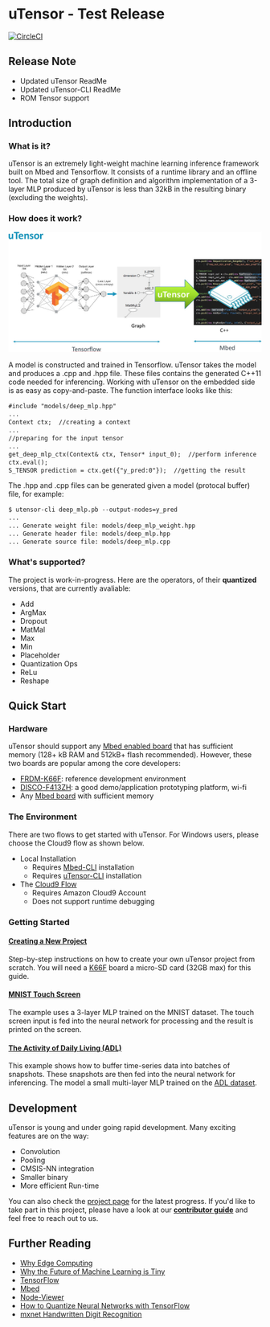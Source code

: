 # uTensor - Test Release
[![CircleCI](https://circleci.com/gh/uTensor/uTensor.svg?style=svg)](https://circleci.com/gh/uTensor/uTensor)

## Release Note
- Updated uTensor ReadMe
- Updated uTensor-CLI ReadMe
- ROM Tensor support


## Introduction
### What is it?
uTensor is an extremely light-weight machine learning inference framework built on Mbed and Tensorflow. It consists of a runtime library and an offline tool. The total size of graph definition and algorithm implementation of a 3-layer MLP produced by uTensor is less than 32kB in the resulting binary (excluding the weights).

### How does it work?
<div><img src=docs/img/uTensorFlow.jpg width=600 align=center/></div>

A model is constructed and trained in Tensorflow. uTensor takes the model and produces a .cpp and .hpp file. These files contains the generated C++11 code needed for inferencing. Working with uTensor on the embedded side is as easy as copy-and-paste. The function interface looks like this:

```
#include "models/deep_mlp.hpp"
...
Context ctx;  //creating a context
...
//preparing for the input tensor
...
get_deep_mlp_ctx(Context& ctx, Tensor* input_0);  //perform inference
ctx.eval();
S_TENSOR prediction = ctx.get({"y_pred:0"});  //getting the result
```
The .hpp and .cpp files can be generated given a model (protocal buffer) file, for example:

```
$ utensor-cli deep_mlp.pb --output-nodes=y_pred
...
... Generate weight file: models/deep_mlp_weight.hpp
... Generate header file: models/deep_mlp.hpp
... Generate source file: models/deep_mlp.cpp
```

### What's supported?
The project is work-in-progress. Here are the operators, of their __quantized__ versions, that are currently avaliable:

- Add
- ArgMax
- Dropout
- MatMal
- Max
- Min
- Placeholder
- Quantization Ops
- ReLu
- Reshape

## Quick Start
### Hardware

uTensor should support any [Mbed enabled board](https://os.mbed.com/platforms/?mbed-os=21&mbed-os=22&mbed-os=25&mbed-os=26&mbed-os=33) that has sufficient memory (128+ kB RAM and 512kB+ flash recommended). However, these two boards are popular among the core developers:

- [FRDM-K66F](https://os.mbed.com/platforms/FRDM-K66F/): reference development environment
- [DISCO-F413ZH](https://os.mbed.com/platforms/ST-Discovery-F413H/): a good demo/application prototyping platform, wi-fi
- Any [Mbed board](https://os.mbed.com/platforms/?mbed-os=21&mbed-os=22&mbed-os=25&mbed-os=26&mbed-os=33&mbed-os=34) with sufficient memory

### The Environment
There are two flows to get started with uTensor. For Windows users, please choose the Cloud9 flow as shown below.

- Local Installation
  - Requires [Mbed-CLI](https://github.com/ARMmbed/mbed-cli) installation
  - Requires [uTensor-CLI](https://github.com/uTensor/utensor_cgen) installation
- The [Cloud9 Flow](https://github.com/uTensor/cloud9-installer)
  - Requires Amazon Cloud9 Account
  - Does not support runtime debugging

### Getting Started
#### [Creating a New Project](docs/newProject.md)
Step-by-step instructions on how to create your own uTensor project from scratch. You will need a [K66F](https://os.mbed.com/platforms/FRDM-K66F/) board a micro-SD card (32GB max) for this guide.

#### [MNIST Touch Screen](https://github.com/uTensor/utensor-mnist-demo)
The example uses a 3-layer MLP trained on the MNIST dataset. The touch screen input is fed into the neural network for processing and the result is printed on the screen.

#### [The Activity of Daily Living (ADL)](https://github.com/uTensor/ADL_demo)
This example shows how to buffer time-series data into batches of snapshots. These snapshots are then fed into the neural network for inferencing. The model a small multi-layer MLP trained on the [ADL dataset](https://archive.ics.uci.edu/ml/datasets/Dataset+for+ADL+Recognition+with+Wrist-worn+Accelerometer).


## Development
uTensor is young and under going rapid development. Many exciting features are on the way:

- Convolution
- Pooling
- CMSIS-NN integration
- Smaller binary
- More efficient Run-time

You can also check the [project page](https://github.com/orgs/uTensor/projects) for the latest progress. If you'd like to take part in this project, please have a look at our **[contributor guide](contribution_guide.md)** and feel free to reach out to us.

## Further Reading
- [Why Edge Computing](https://towardsdatascience.com/why-machine-learning-on-the-edge-92fac32105e6)
- [Why the Future of Machine Learning is Tiny](https://petewarden.com/2018/06/11/why-the-future-of-machine-learning-is-tiny/)
- [TensorFlow](https://www.tensorflow.org)
- [Mbed](https://developer.mbed.org)
- [Node-Viewer](https://github.com/neil-tan/tf-node-viewer/)
- [How to Quantize Neural Networks with TensorFlow](https://petewarden.com/2016/05/03/how-to-quantize-neural-networks-with-tensorflow/)
- [mxnet Handwritten Digit Recognition](https://mxnet.incubator.apache.org/tutorials/python/mnist.html)
